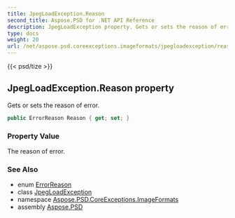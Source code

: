 ```yaml
---
title: JpegLoadException.Reason
second_title: Aspose.PSD for .NET API Reference
description: JpegLoadException property. Gets or sets the reason of error
type: docs
weight: 20
url: /net/aspose.psd.coreexceptions.imageformats/jpegloadexception/reason/
---
```

{{< psd/tize >}}
## JpegLoadException.Reason property

Gets or sets the reason of error.

```csharp
public ErrorReason Reason { get; set; }
```

### Property Value

The reason of error.

### See Also

* enum [ErrorReason](../../jpegloadexception.errorreason/)
* class [JpegLoadException](../)
* namespace [Aspose.PSD.CoreExceptions.ImageFormats](../../jpegloadexception/)
* assembly [Aspose.PSD](../../../)


